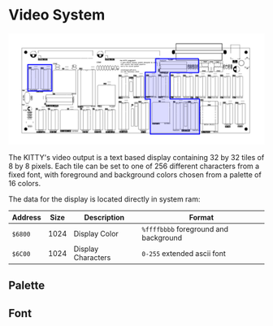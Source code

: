 # Video System

![](board-video.png)

The KITTY's video output is a text based display containing 32 by 32 tiles of 8 by 8 pixels. Each tile can be set to one of 256 different characters from a fixed font, with foreground and background colors chosen from a palette of 16 colors.

The data for the display is located directly in system ram:

| Address | Size |  Description       | Format                                |
|---------|------|--------------------|---------------------------------------|
| `$6800` | 1024 | Display Color      | `%ffffbbbb` foreground and background |
| `$6C00` | 1024 | Display Characters | `0-255` extended ascii font           |

## Palette

## Font